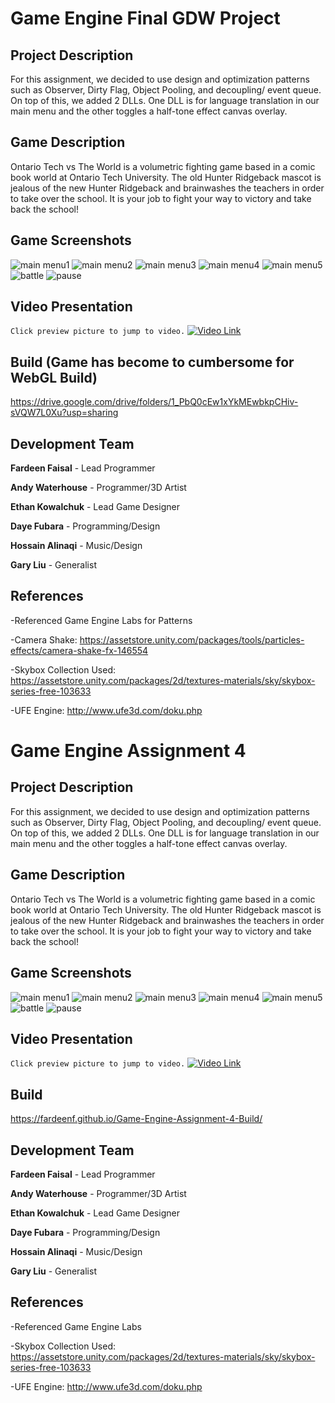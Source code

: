 # Game Engine Final GDW Project
## Project Description
For this assignment, we decided to use design and optimization patterns such as
Observer, Dirty Flag, Object Pooling, and decoupling/ event queue. On top of this, we
added 2 DLLs. One DLL is for language translation in our main menu and the other
toggles a half-tone effect canvas overlay.

## Game Description
Ontario Tech vs The World is a volumetric fighting game based in a comic book world at Ontario Tech University. The old Hunter Ridgeback mascot is jealous of the new Hunter Ridgeback and brainwashes the teachers in order to take over the school. It is your job to fight your way to victory and take back the school!

## Game Screenshots
![main menu1](https://github.com/FardeenF/OntarioTechVsTheWorld/blob/main/Images/GE%20S1.PNG?raw=true)
![main menu2](https://github.com/FardeenF/OntarioTechVsTheWorld/blob/main/Images/GE%20S2.PNG?raw=true)
![main menu3](https://github.com/FardeenF/OntarioTechVsTheWorld/blob/main/Images/GE%20S3.PNG?raw=true)
![main menu4](https://github.com/FardeenF/OntarioTechVsTheWorld/blob/main/Images/GE%20S4.PNG?raw=true)
![main menu5](https://github.com/FardeenF/OntarioTechVsTheWorld/blob/main/Images/GE%20S5.PNG?raw=true)
![battle](https://github.com/FardeenF/OntarioTechVsTheWorld/blob/main/Images/GE%20S6.PNG?raw=true)
![pause](https://github.com/FardeenF/OntarioTechVsTheWorld/blob/main/Images/Screenshot%20S8.PNG?raw=true)

## Video Presentation
`Click preview picture to jump to video.`
[![Video Link](https://img.youtube.com/vi/eiBVPnlErgU/hqdefault.jpg)](https://youtu.be/eiBVPnlErgU)

## Build (Game has become to cumbersome for WebGL Build)
https://drive.google.com/drive/folders/1_PbQ0cEw1xYkMEwbkpCHiv-sVQW7L0Xu?usp=sharing

## Development Team
**Fardeen Faisal** - Lead Programmer

**Andy Waterhouse** - Programmer/3D Artist

**Ethan Kowalchuk** - Lead Game Designer

**Daye Fubara** - Programming/Design

**Hossain Alinaqi** - Music/Design

**Gary Liu** - Generalist

## References
-Referenced Game Engine Labs for Patterns

-Camera Shake: https://assetstore.unity.com/packages/tools/particles-effects/camera-shake-fx-146554  

-Skybox Collection Used: https://assetstore.unity.com/packages/2d/textures-materials/sky/skybox-series-free-103633

-UFE Engine: http://www.ufe3d.com/doku.php





# Game Engine Assignment 4
## Project Description
For this assignment, we decided to use design and optimization patterns such as
Observer, Dirty Flag, Object Pooling, and decoupling/ event queue. On top of this, we
added 2 DLLs. One DLL is for language translation in our main menu and the other
toggles a half-tone effect canvas overlay.

## Game Description
Ontario Tech vs The World is a volumetric fighting game based in a comic book world at Ontario Tech University. The old Hunter Ridgeback mascot is jealous of the new Hunter Ridgeback and brainwashes the teachers in order to take over the school. It is your job to fight your way to victory and take back the school!

## Game Screenshots
![main menu1](https://github.com/FardeenF/OntarioTechVsTheWorld/blob/main/Images/GE%20S1.PNG?raw=true)
![main menu2](https://github.com/FardeenF/OntarioTechVsTheWorld/blob/main/Images/GE%20S2.PNG?raw=true)
![main menu3](https://github.com/FardeenF/OntarioTechVsTheWorld/blob/main/Images/GE%20S3.PNG?raw=true)
![main menu4](https://github.com/FardeenF/OntarioTechVsTheWorld/blob/main/Images/GE%20S4.PNG?raw=true)
![main menu5](https://github.com/FardeenF/OntarioTechVsTheWorld/blob/main/Images/GE%20S5.PNG?raw=true)
![battle](https://github.com/FardeenF/OntarioTechVsTheWorld/blob/main/Images/GE%20S6.PNG?raw=true)
![pause](https://github.com/FardeenF/OntarioTechVsTheWorld/blob/main/Images/Screenshot%20S8.PNG?raw=true)

## Video Presentation
`Click preview picture to jump to video.`
[![Video Link](https://img.youtube.com/vi/cql0x2NlzIU/hqdefault.jpg)](https://youtu.be/cql0x2NlzIU)

## Build
https://fardeenf.github.io/Game-Engine-Assignment-4-Build/

## Development Team
**Fardeen Faisal** - Lead Programmer

**Andy Waterhouse** - Programmer/3D Artist

**Ethan Kowalchuk** - Lead Game Designer

**Daye Fubara** - Programming/Design

**Hossain Alinaqi** - Music/Design

**Gary Liu** - Generalist

## References
-Referenced Game Engine Labs

-Skybox Collection Used: https://assetstore.unity.com/packages/2d/textures-materials/sky/skybox-series-free-103633

-UFE Engine: http://www.ufe3d.com/doku.php
